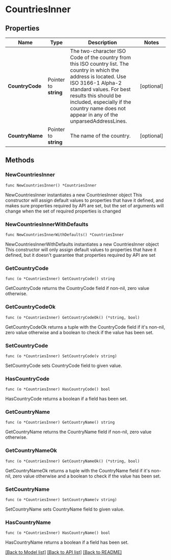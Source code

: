 # CountriesInner

## Properties

Name | Type | Description | Notes
------------ | ------------- | ------------- | -------------
**CountryCode** | Pointer to **string** | The two-character ISO Code of the country from this ISO country list.  The country in which the address is located. Use ISO 3166-1 Alpha-2 standard values. For best results this should be included, especially if the country name does not appear in any of the unparsedAddressLines. | [optional] 
**CountryName** | Pointer to **string** | The name of the country. | [optional] 

## Methods

### NewCountriesInner

`func NewCountriesInner() *CountriesInner`

NewCountriesInner instantiates a new CountriesInner object
This constructor will assign default values to properties that have it defined,
and makes sure properties required by API are set, but the set of arguments
will change when the set of required properties is changed

### NewCountriesInnerWithDefaults

`func NewCountriesInnerWithDefaults() *CountriesInner`

NewCountriesInnerWithDefaults instantiates a new CountriesInner object
This constructor will only assign default values to properties that have it defined,
but it doesn't guarantee that properties required by API are set

### GetCountryCode

`func (o *CountriesInner) GetCountryCode() string`

GetCountryCode returns the CountryCode field if non-nil, zero value otherwise.

### GetCountryCodeOk

`func (o *CountriesInner) GetCountryCodeOk() (*string, bool)`

GetCountryCodeOk returns a tuple with the CountryCode field if it's non-nil, zero value otherwise
and a boolean to check if the value has been set.

### SetCountryCode

`func (o *CountriesInner) SetCountryCode(v string)`

SetCountryCode sets CountryCode field to given value.

### HasCountryCode

`func (o *CountriesInner) HasCountryCode() bool`

HasCountryCode returns a boolean if a field has been set.

### GetCountryName

`func (o *CountriesInner) GetCountryName() string`

GetCountryName returns the CountryName field if non-nil, zero value otherwise.

### GetCountryNameOk

`func (o *CountriesInner) GetCountryNameOk() (*string, bool)`

GetCountryNameOk returns a tuple with the CountryName field if it's non-nil, zero value otherwise
and a boolean to check if the value has been set.

### SetCountryName

`func (o *CountriesInner) SetCountryName(v string)`

SetCountryName sets CountryName field to given value.

### HasCountryName

`func (o *CountriesInner) HasCountryName() bool`

HasCountryName returns a boolean if a field has been set.


[[Back to Model list]](../README.md#documentation-for-models) [[Back to API list]](../README.md#documentation-for-api-endpoints) [[Back to README]](../README.md)


